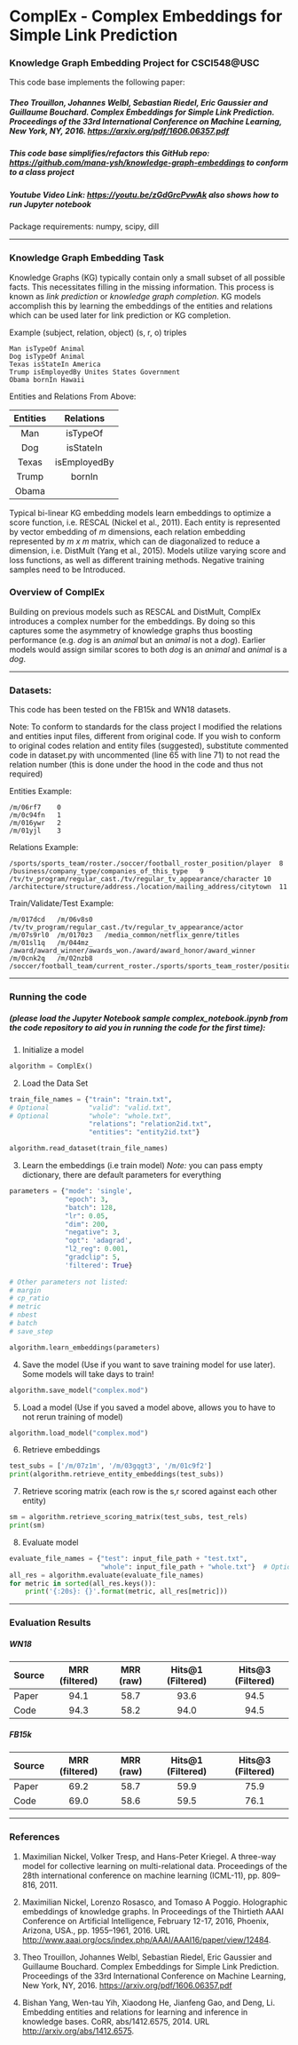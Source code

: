 # ComplEx - Complex Embeddings for Simple Link Prediction


### Knowledge Graph Embedding Project for CSCI548@USC
This code base implements the following paper:

##### Theo Trouillon, Johannes Welbl, Sebastian Riedel, Eric Gaussier and Guillaume Bouchard. Complex Embeddings for Simple Link Prediction. Proceedings of the 33rd International Conference on Machine Learning, New York, NY,  2016. https://arxiv.org/pdf/1606.06357.pdf


##### This code base simplifies/refactors this GitHub repo: https://github.com/mana-ysh/knowledge-graph-embeddings to conform to a class project

##### Youtube Video Link: https://youtu.be/zGdGrcPvwAk *also shows how to run Jupyter notebook*

Package requirements: numpy, scipy, dill

---
### Knowledge Graph Embedding Task
Knowledge Graphs (KG) typically contain only a small subset of all possible facts. This necessitates filling in the missing information. This process is known as *link prediction* or *knowledge graph completion*. KG models accomplish this by learning the embeddings of the entities and relations which can be used later for link prediction or KG completion.

Example (subject, relation, object) (s, r, o) triples 
```text
Man isTypeOf Animal
Dog isTypeOf Animal
Texas isStateIn America
Trump isEmployedBy Unites States Government
Obama bornIn Hawaii
```
Entities and Relations From Above:

| Entities        | Relations |
|:-------------:|:-----------:| 
| Man | isTypeOf |
| Dog | isStateIn | 
| Texas | isEmployedBy |
| Trump | bornIn |
| Obama | |

Typical bi-linear KG embedding models learn embeddings to optimize a score function, i.e. RESCAL (Nickel et al., 2011). Each entity is represented by vector embedding of *m* dimensions, each relation embedding represented by *m x m* matrix, which can de diagonalized to reduce a dimension, i.e. DistMult (Yang et al., 2015). Models utilize varying score and loss functions, as well as different training methods. Negative training samples need to be Introduced. 

### Overview of ComplEx

Building on previous models such as RESCAL and DistMult, ComplEx introduces a complex number for the embeddings. By doing so this captures some the asymmetry of knowledge graphs thus boosting performance (e.g. *dog* is an *animal* but an *animal* is not a *dog*). Earlier models would assign similar scores to both *dog* is an *animal* and *animal* is a *dog*.

---

### Datasets:
This code has been tested on the FB15k and WN18 datasets. 

Note: To conform to standards for the class project I modified the relations and entities input files, different from original code. If you wish to conform to original codes relation and entity files (suggested), substitute commented code in dataset.py with uncommented (line 65 with line 71) to not read the relation number (this is done under the hood in the code and thus not required)

Entities Example:
```text
/m/06rf7	0
/m/0c94fn	1
/m/016ywr	2
/m/01yjl	3
```

Relations Example:
```text
/sports/sports_team/roster./soccer/football_roster_position/player	8
/business/company_type/companies_of_this_type	9
/tv/tv_program/regular_cast./tv/regular_tv_appearance/character	10
/architecture/structure/address./location/mailing_address/citytown	11
```

Train/Validate/Test Example:
```text
/m/017dcd	/m/06v8s0	/tv/tv_program/regular_cast./tv/regular_tv_appearance/actor
/m/07s9rl0	/m/0170z3	/media_common/netflix_genre/titles
/m/01sl1q	/m/044mz_	/award/award_winner/awards_won./award/award_honor/award_winner
/m/0cnk2q	/m/02nzb8	/soccer/football_team/current_roster./sports/sports_team_roster/position
```
---

### Running the code 

##### (please load the Jupyter Notebook sample *complex_notebook.ipynb* from the code repository to aid you in running the code for the first time):
1. Initialize a model
```python
algorithm = ComplEx()
```
2. Load the Data Set
```python
train_file_names = {"train": "train.txt",
# Optional          "valid": "valid.txt",
# Optional          "whole": "whole.txt",
                    "relations": "relation2id.txt",
                    "entities": "entity2id.txt"}

algorithm.read_dataset(train_file_names)
```
3. Learn the embeddings (i.e train model) *Note:* you can pass empty dictionary, there are default parameters for everything
```python
parameters = {"mode": 'single',
              "epoch": 3,
              "batch": 128,
              "lr": 0.05,
              "dim": 200,            
              "negative": 3,         
              "opt": 'adagrad',
              "l2_reg": 0.001,
              "gradclip": 5,
              'filtered': True}
              
# Other parameters not listed:
# margin
# cp_ratio
# metric
# nbest
# batch
# save_step

algorithm.learn_embeddings(parameters)
```
4. Save the model (Use if you want to save training model for use later). Some models will take days to train!
```python
algorithm.save_model("complex.mod")
```
5. Load a model (Use if you saved a model above, allows you to have to not rerun training of model)
```python
algorithm.load_model("complex.mod")
```
6. Retrieve embeddings
```python
test_subs = ['/m/07z1m', '/m/03gqgt3', '/m/01c9f2']
print(algorithm.retrieve_entity_embeddings(test_subs))
```
7. Retrieve scoring matrix (each row is the s,r scored against each other entity)
```python
sm = algorithm.retrieve_scoring_matrix(test_subs, test_rels)
print(sm)
```
8. Evaluate model
```python
evaluate_file_names = {"test": input_file_path + "test.txt",
                       "whole": input_file_path + "whole.txt"}  # Optional
all_res = algorithm.evaluate(evaluate_file_names)
for metric in sorted(all_res.keys()):
    print('{:20s}: {}'.format(metric, all_res[metric]))
```
---
### Evaluation Results
##### WN18
| Source        | MRR (filtered) | MRR (raw) | Hits@1 (Filtered) | Hits@3 (Filtered)
| ------------- |:--------:|:------:|:------:|:------:| 
| Paper      | 94.1 | 58.7 | 93.6 | 94.5
| Code      | 94.3 | 58.2 | 94.0 | 94.5
##### FB15k
| Source        | MRR (filtered) | MRR (raw) | Hits@1 (Filtered) | Hits@3 (Filtered)
| ------------- |:--------:|:------:|:------:|:------:| 
| Paper      | 69.2 | 58.7 | 59.9 | 75.9
| Code      | 69.0 | 58.6 | 59.5 | 76.1

---

### References
1. Maximilian Nickel, Volker Tresp, and Hans-Peter Kriegel. A three-way model for collective learning on multi-relational data. Proceedings of the 28th international conference on machine learning (ICML-11), pp. 809–816, 2011.

2. Maximilian Nickel, Lorenzo Rosasco, and Tomaso A Poggio. Holographic embeddings of knowledge graphs. In Proceedings of the Thirtieth AAAI Conference on Artificial Intelligence, February 12-17, 2016, Phoenix, Arizona, USA., pp. 1955–1961, 2016. URL http://www.aaai.org/ocs/index.php/AAAI/AAAI16/paper/view/12484.

3. Theo Trouillon, Johannes Welbl, Sebastian Riedel, Eric Gaussier and Guillaume Bouchard. Complex Embeddings for Simple Link Prediction. Proceedings of the 33rd International Conference on Machine Learning, New York, NY,  2016. https://arxiv.org/pdf/1606.06357.pdf

4. Bishan Yang, Wen-tau Yih, Xiaodong He, Jianfeng Gao, and Deng, Li. Embedding entities and relations for learning and inference in knowledge bases. CoRR, abs/1412.6575, 2014. URL http://arxiv.org/abs/1412.6575.

